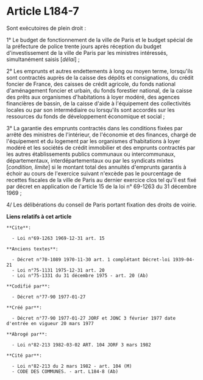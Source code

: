 # Article L184-7

Sont exécutoires de plein droit :

1° Le budget de fonctionnement de la ville de Paris et le budget spécial de la préfecture de police trente jours après
réception du budget d'investissement de la ville de Paris par les ministres intéressés, simultanément saisis [*délai*] ;

2° Les emprunts et autres endettements à long ou moyen terme, lorsqu'ils sont contractés auprès de la caisse des dépôts et
consignations, du crédit foncier de France, des caisses de crédit agricole, du fonds national d'aménagement foncier et
urbain, du fonds forestier national, de la caisse des prêts aux organismes d'habitations à loyer modéré, des agences
financières de bassin, de la caisse d'aide à l'équipement des collectivités locales ou par son intermédiaire ou lorsqu'ils
sont accordés sur les ressources du fonds de développement économique et social ;

3° La garantie des emprunts contractés dans les conditions fixées par arrêté des ministres de l'intérieur, de l'économie et
des finances, chargé de l'équipement et du logement par les organismes d'habitations à loyer modéré et les sociétés de crédit
immobilier et des emprunts contractés par les autres établissements publics communaux ou intercommunaux, départementaux,
interdépartementaux ou par les syndicats mixtes [*condition, limite*] si le montant total des annuités d'emprunts garantis à
échoir au cours de l'exercice suivant n'excède pas le pourcentage de recettes fiscales de la ville de Paris au dernier
exercice clos tel qu'il est fixé par décret en application de l'article 15 de la loi n° 69-1263 du 31 décembre 1969 ;

4/ Les délibérations du conseil de Paris portant fixation des droits de voirie.

**Liens relatifs à cet article**

	**Cite**:

	  - Loi n°69-1263 1969-12-31 art. 15

	**Anciens textes**:

	  - Décret n°70-1089 1970-11-30 art. 1 complétant Décret-loi 1939-04-21
	  - Loi n°75-1131 1975-12-31 art. 20
	  - Loi n°75-1331 du 31 décembre 1975 - art. 20 (Ab)

	**Codifié par**:

	  - Décret n°77-90 1977-01-27

	**Créé par**:

	  - Décret n°77-90 1977-01-27 JORF et JONC 3 février 1977 date d'entrée en vigueur 20 mars 1977

	**Abrogé par**:

	  - Loi n°82-213 1982-03-02 ART. 104 JORF 3 mars 1982

	**Cité par**:

	  - Loi n°82-213 du 2 mars 1982 - art. 104 (M)
	  - CODE DES COMMUNES. - art. L184-8 (Ab)
